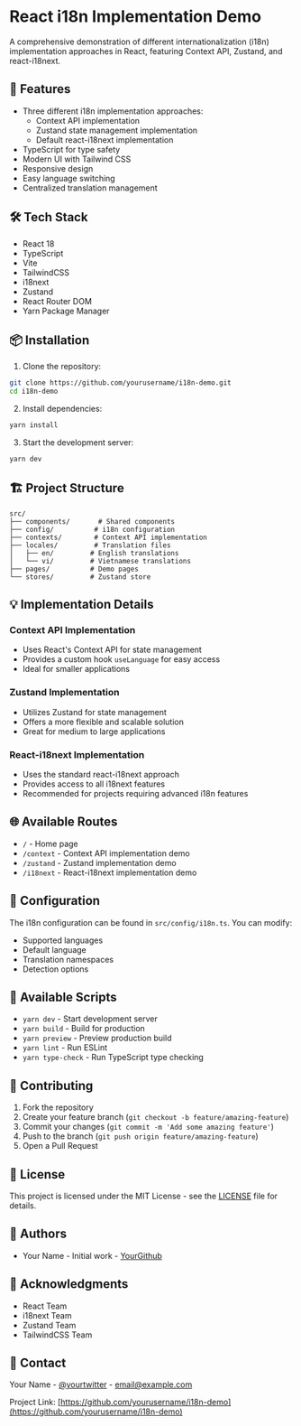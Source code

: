 # React i18n Implementation Demo

A comprehensive demonstration of different internationalization (i18n) implementation approaches in React, featuring Context API, Zustand, and react-i18next.

## 🚀 Features

- Three different i18n implementation approaches:
  - Context API implementation
  - Zustand state management implementation
  - Default react-i18next implementation
- TypeScript for type safety
- Modern UI with Tailwind CSS
- Responsive design
- Easy language switching
- Centralized translation management

## 🛠 Tech Stack

- React 18
- TypeScript
- Vite
- TailwindCSS
- i18next
- Zustand
- React Router DOM
- Yarn Package Manager

## 📦 Installation

1. Clone the repository:

```bash
git clone https://github.com/yourusername/i18n-demo.git
cd i18n-demo
```

2. Install dependencies:

```bash
yarn install
```

3. Start the development server:

```bash
yarn dev
```

## 🏗 Project Structure

```
src/
├── components/       # Shared components
├── config/          # i18n configuration
├── contexts/        # Context API implementation
├── locales/         # Translation files
│   ├── en/         # English translations
│   └── vi/         # Vietnamese translations
├── pages/          # Demo pages
└── stores/         # Zustand store
```

## 💡 Implementation Details

### Context API Implementation

- Uses React's Context API for state management
- Provides a custom hook `useLanguage` for easy access
- Ideal for smaller applications

### Zustand Implementation

- Utilizes Zustand for state management
- Offers a more flexible and scalable solution
- Great for medium to large applications

### React-i18next Implementation

- Uses the standard react-i18next approach
- Provides access to all i18next features
- Recommended for projects requiring advanced i18n features

## 🌐 Available Routes

- `/` - Home page
- `/context` - Context API implementation demo
- `/zustand` - Zustand implementation demo
- `/i18next` - React-i18next implementation demo

## 🔧 Configuration

The i18n configuration can be found in `src/config/i18n.ts`. You can modify:

- Supported languages
- Default language
- Translation namespaces
- Detection options

## 📝 Available Scripts

- `yarn dev` - Start development server
- `yarn build` - Build for production
- `yarn preview` - Preview production build
- `yarn lint` - Run ESLint
- `yarn type-check` - Run TypeScript type checking

## 🤝 Contributing

1. Fork the repository
2. Create your feature branch (`git checkout -b feature/amazing-feature`)
3. Commit your changes (`git commit -m 'Add some amazing feature'`)
4. Push to the branch (`git push origin feature/amazing-feature`)
5. Open a Pull Request

## 📄 License

This project is licensed under the MIT License - see the [LICENSE](LICENSE) file for details.

## 👥 Authors

- Your Name - Initial work - [YourGithub](https://github.com/yourusername)

## 🙏 Acknowledgments

- React Team
- i18next Team
- Zustand Team
- TailwindCSS Team

## 📧 Contact

Your Name - [@yourtwitter](https://twitter.com/yourtwitter) - email@example.com

Project Link: [https://github.com/yourusername/i18n-demo](https://github.com/yourusername/i18n-demo)
